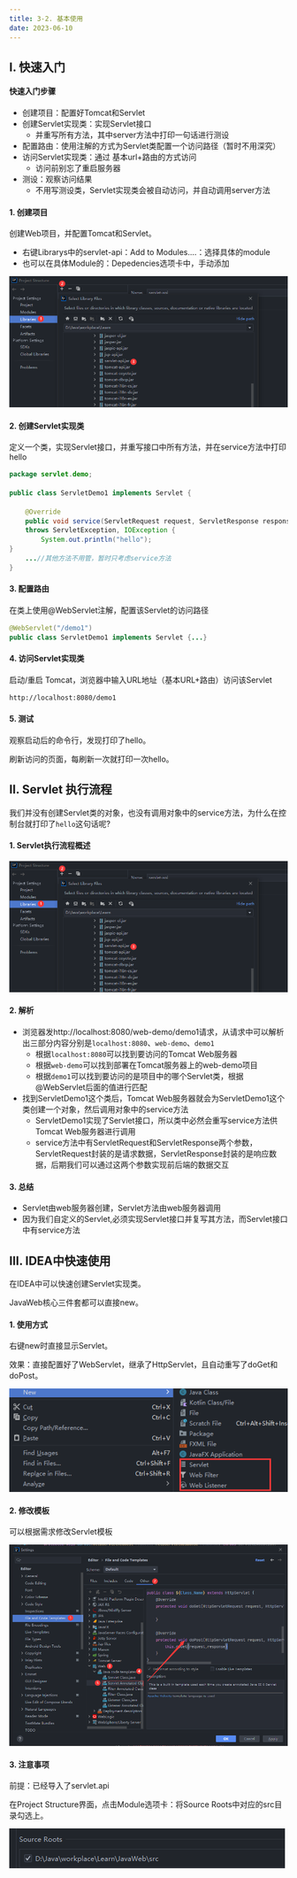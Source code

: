```yaml
---
title: 3-2. 基本使用
date: 2023-06-10
---
```

## Ⅰ. 快速入门
#### 快速入门步骤
- 创建项目：配置好Tomcat和Servlet
- 创建Servlet实现类：实现Servlet接口
    - 并重写所有方法，其中server方法中打印一句话进行测设
- 配置路由：使用注解的方式为Servlet类配置一个访问路径（暂时不用深究）
- 访问Servlet实现类：通过 基本url+路由的方式访问
    - 访问前别忘了重启服务器
- 测设：观察访问结果
    - 不用写测设类，Servlet实现类会被自动访问，并自动调用server方法

#### 1. 创建项目
创建Web项目，并配置Tomcat和Servlet。
- 右键Librarys中的servlet-api：Add to Modules....：选择具体的module
- 也可以在具体Module的：Depedencies选项卡中，手动添加

![3-2-1](/img/java/javaweb/3-2-1.jpg)

#### 2. 创建Servlet实现类
定义一个类，实现Servlet接口，并重写接口中所有方法，并在service方法中打印hello
```java
package servlet.demo;

public class ServletDemo1 implements Servlet {
    
    @Override
    public void service(ServletRequest request, ServletResponse response) 
    throws ServletException, IOException {
        System.out.println("hello");
}
    ...//其他方法不用管，暂时只考虑service方法
}

```

#### 3. 配置路由
在类上使用@WebServlet注解，配置该Servlet的访问路径
```java
@WebServlet("/demo1")
public class ServletDemo1 implements Servlet {...}
```

#### 4. 访问Servlet实现类
启动/重启 Tomcat，浏览器中输入URL地址（基本URL+路由）访问该Servlet
```txt
http://localhost:8080/demo1
```
#### 5. 测试
观察启动后的命令行，发现打印了hello。

刷新访问的页面，每刷新一次就打印一次hello。

## Ⅱ. Servlet 执行流程
我们并没有创建Servlet类的对象，也没有调用对象中的service方法，为什么在控制台就打印了`hello`这句话呢?

#### 1. Servlet执行流程概述

![3-2-5](/img/java/javaweb/3-2-1.jpg)

#### 2. 解析
- 浏览器发http://localhost:8080/web-demo/demo1请求，从请求中可以解析出三部分内容分别是`localhost:8080`、`web-demo`、`demo1`
    - 根据`localhost:8080`可以找到要访问的Tomcat Web服务器
    - 根据`web-demo`可以找到部署在Tomcat服务器上的web-demo项目
    - 根据`demo1`可以找到要访问的是项目中的哪个Servlet类，根据@WebServlet后面的值进行匹配
- 找到ServletDemo1这个类后，Tomcat Web服务器就会为ServletDemo1这个类创建一个对象，然后调用对象中的service方法
    - ServletDemo1实现了Servlet接口，所以类中必然会重写service方法供Tomcat Web服务器进行调用
    - service方法中有ServletRequest和ServletResponse两个参数，ServletRequest封装的是请求数据，ServletResponse封装的是响应数据，后期我们可以通过这两个参数实现前后端的数据交互
#### 3. 总结
- Servlet由web服务器创建，Servlet方法由web服务器调用
- 因为我们自定义的Servlet,必须实现Servlet接口并复写其方法，而Servlet接口中有service方法

## Ⅲ. IDEA中快速使用
在IDEA中可以快速创建Servlet实现类。

JavaWeb核心三件套都可以直接new。

#### 1. 使用方式
右键new时直接显示Servlet。

效果：直接配置好了WebServlet，继承了HttpServlet，且自动重写了doGet和doPost。

![3-2-2](/img/java/javaweb/3-2-2.jpg)

#### 2. 修改模板
可以根据需求修改Servlet模板

![3-2-3](/img/java/javaweb/3-2-3.jpg)


#### 3. 注意事项
前提：已经导入了servlet.api

在Project  Structure界面，点击Module选项卡：将Source Roots中对应的src目录勾选上。

![3-2-4](/img/java/javaweb/3-2-4.jpg)

